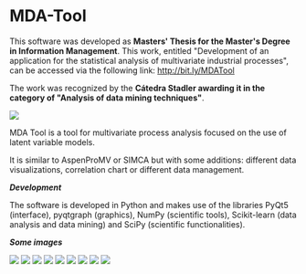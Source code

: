 # MDA-Tool

This software was developed as **Masters' Thesis for the Master's Degree in Information Management**. This work, entitled "Development of an application for the statistical analysis of multivariate industrial processes", can be accessed via the following link: http://bit.ly/MDATool

The work was recognized by the **Cátedra Stadler awarding it in the category of "Analysis of data mining techniques"**.

<img src="https://i.imgur.com/LYJFsuj.png"></a>

MDA Tool is a tool for multivariate process analysis focused on the use of latent variable models.

It is similar to AspenProMV or SIMCA but with some additions: different data visualizations, correlation chart or different data management. 

***Development***

The software is developed in Python and makes use of the libraries PyQt5 (interface), pyqtgraph (graphics), NumPy (scientific tools), Scikit-learn (data analysis and data mining) and SciPy (scientific functionalities).

***Some images***

<img src="https://i.imgur.com/pk8WpJR.png"></a>
<img src="https://i.imgur.com/vqvsw7q.png"></a>
<img src="https://i.imgur.com/n5GTBBA.png"></a>
<img src="https://i.imgur.com/kVc4RQO.png"></a>
<img src="https://i.imgur.com/SXdPDEJ.png"></a>
<img src="https://i.imgur.com/Ftd6eVU.png"></a>
<img src="https://i.imgur.com/8GY1GZp.png"></a>
<img src="https://i.imgur.com/N25G08Q.png"></a>
<img src="https://i.imgur.com/V8dGoQ4.png"></a>
